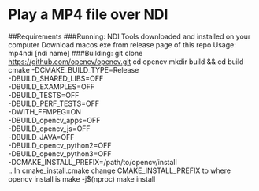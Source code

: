 # Play a MP4 file over NDI
##Requirements 
###Running: 
NDI Tools downloaded and installed on your computer
Download macos exe from release page of this repo
Usage: mp4ndi <mp4 file name> [ndi name]
###Building: 
git clone https://github.com/opencv/opencv.git
cd opencv
mkdir build && cd build
cmake -DCMAKE_BUILD_TYPE=Release \
      -DBUILD_SHARED_LIBS=OFF \
      -DBUILD_EXAMPLES=OFF \
      -DBUILD_TESTS=OFF \
      -DBUILD_PERF_TESTS=OFF \
      -DWITH_FFMPEG=ON \
      -DBUILD_opencv_apps=OFF \
      -DBUILD_opencv_js=OFF \
      -DBUILD_JAVA=OFF \
      -DBUILD_opencv_python2=OFF \
      -DBUILD_opencv_python3=OFF \
      -DCMAKE_INSTALL_PREFIX=/path/to/opencv/install \
      ..
In cmake_install.cmake change CMAKE_INSTALL_PREFIX to where opencv install is
make -j$(nproc)
make install



